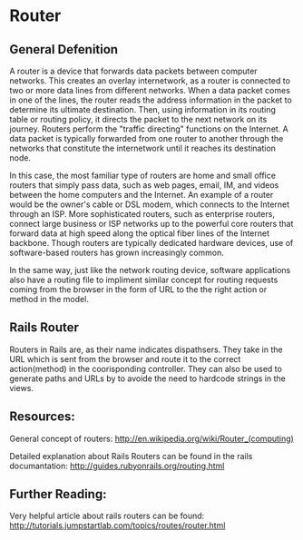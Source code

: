 Router
======
General Defenition
------------------
A router is a device that forwards data packets between computer networks. This creates an overlay internetwork, as a router is connected to two or more data lines from different networks. When a data packet comes in one of the lines, the router reads the address information in the packet to determine its ultimate destination. Then, using information in its routing table or routing policy, it directs the packet to the next network on its journey. Routers perform the "traffic directing" functions on the Internet. A data packet is typically forwarded from one router to another through the networks that constitute the internetwork until it reaches its destination node.

In this case, the most familiar type of routers are home and small office routers that simply pass data, such as web pages, email, IM, and videos between the home computers and the Internet. An example of a router would be the owner's cable or DSL modem, which connects to the Internet through an ISP. More sophisticated routers, such as enterprise routers, connect large business or ISP networks up to the powerful core routers that forward data at high speed along the optical fiber lines of the Internet backbone. Though routers are typically dedicated hardware devices, use of software-based routers has grown increasingly common.

In the same way, just like the network routing device, software applications also have a routing file to impliment similar concept for routing requests coming from the browser in the form of URL to the the right action or method in the model.

Rails Router
------------
Routers in Rails are, as their name indicates dispathsers. They take in the URL which is sent from the browser and route it to the correct action(method) in the coorisponding controller. They can also be used to generate paths and URLs by to avoide the need to hardcode strings in the views.

Resources:
----------
General concept of routers: http://en.wikipedia.org/wiki/Router_(computing)

Detailed explanation about Rails Routers can be found in the rails documantation: http://guides.rubyonrails.org/routing.html

Further Reading:
----------------

Very helpful article about rails routers can be found: http://tutorials.jumpstartlab.com/topics/routes/router.html
